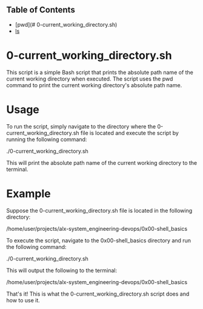 ## Table of Contents

- [pwd](# 0-current_working_directory.sh)
- [ls](#1-listit)



# 0-current_working_directory.sh
This script is a simple Bash script that prints the absolute path name of the current working directory when executed. The script uses the pwd command to print the current working directory's absolute path name.

# Usage
To run the script, simply navigate to the directory where the 0-current_working_directory.sh file is located and execute the script by running the following command:

./0-current_working_directory.sh

This will print the absolute path name of the current working directory to the terminal.

# Example

Suppose the 0-current_working_directory.sh file is located in the following directory:


/home/user/projects/alx-system_engineering-devops/0x00-shell_basics

To execute the script, navigate to the 0x00-shell_basics directory and run the following command:


./0-current_working_directory.sh

This will output the following to the terminal:


/home/user/projects/alx-system_engineering-devops/0x00-shell_basics


That's it! This is what the 0-current_working_directory.sh script does and how to use it.
